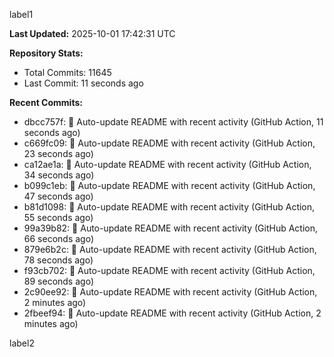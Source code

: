 
label1 
<!-- ACTIVITY_START -->
**Last Updated:** 2025-10-01 17:42:31 UTC

**Repository Stats:**
- Total Commits: 11645
- Last Commit: 11 seconds ago

**Recent Commits:**
- dbcc757f: 🤖 Auto-update README with recent activity (GitHub Action, 11 seconds ago)
- c669fc09: 🤖 Auto-update README with recent activity (GitHub Action, 23 seconds ago)
- ca12ae1a: 🤖 Auto-update README with recent activity (GitHub Action, 34 seconds ago)
- b099c1eb: 🤖 Auto-update README with recent activity (GitHub Action, 47 seconds ago)
- b81d1098: 🤖 Auto-update README with recent activity (GitHub Action, 55 seconds ago)
- 99a39b82: 🤖 Auto-update README with recent activity (GitHub Action, 66 seconds ago)
- 879e6b2c: 🤖 Auto-update README with recent activity (GitHub Action, 78 seconds ago)
- f93cb702: 🤖 Auto-update README with recent activity (GitHub Action, 89 seconds ago)
- 2c90ee92: 🤖 Auto-update README with recent activity (GitHub Action, 2 minutes ago)
- 2fbeef94: 🤖 Auto-update README with recent activity (GitHub Action, 2 minutes ago)
<!-- ACTIVITY_END -->

label2

